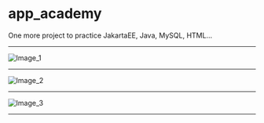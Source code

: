 # app_academy
One more project to practice JakartaEE, Java, MySQL, HTML...

---

![Image_1](https://i.imgur.com/SAMPrcZ.png)

---

![Image_2](https://i.imgur.com/w37ismD.png)

---

![Image_3](https://i.imgur.com/JyQJrN4.png)

---
